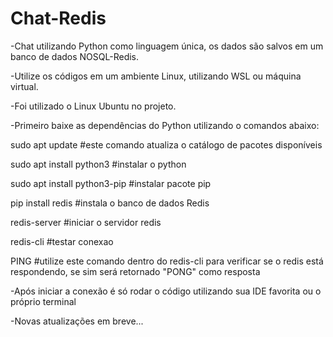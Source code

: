 # Chat-Redis
-Chat utilizando Python como linguagem única, os dados são salvos em um banco de dados NOSQL-Redis.

-Utilize os códigos em um ambiente Linux, utilizando WSL ou máquina virtual.

-Foi utilizado o Linux Ubuntu no projeto.

-Primeiro baixe as dependências do Python utilizando o comandos abaixo:

  sudo apt update      #este comando atualiza o catálogo de pacotes disponíveis
  
  sudo apt install python3     #instalar o python
  
  sudo apt install python3-pip   #instalar pacote pip
  
  pip install redis          #instala o banco de dados Redis
  
  redis-server               #iniciar o servidor redis
  
  redis-cli                    #testar conexao
  
  PING                #utilize este comando dentro do redis-cli para verificar se o redis está respondendo, se sim será retornado "PONG" como resposta
  
-Após iniciar a conexão é só rodar o código utilizando sua IDE favorita ou o próprio terminal

-Novas atualizações em breve...
    


   


